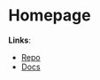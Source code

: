 # Homepage

**Links**:
- [Repo](https://github.com/apache/guacamole-server)
- [Docs](https://guacamole.apache.org/doc/gug/)
